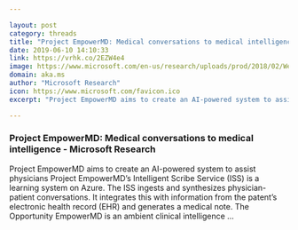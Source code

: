 ```yaml
---

layout: post
category: threads
title: "Project EmpowerMD: Medical conversations to medical intelligence - Microsoft Research"
date: 2019-06-10 14:10:33
link: https://vrhk.co/2EZW4e4
image: https://www.microsoft.com/en-us/research/uploads/prod/2018/02/WebMD_MCR-Homepage-Hero_1920x720-002.jpg
domain: aka.ms
author: "Microsoft Research"
icon: https://www.microsoft.com/favicon.ico
excerpt: "Project EmpowerMD aims to create an AI-powered system to assist physicians Project EmpowerMD’s Intelligent Scribe Service (ISS) is a learning system on Azure. The ISS ingests and synthesizes physician-patient conversations. It integrates this with information from the patent’s electronic health record (EHR) and generates a medical note. The Opportunity EmpowerMD is an ambient clinical intelligence …"

---
```


### Project EmpowerMD: Medical conversations to medical intelligence - Microsoft Research

Project EmpowerMD aims to create an AI-powered system to assist physicians Project EmpowerMD’s Intelligent Scribe Service (ISS) is a learning system on Azure. The ISS ingests and synthesizes physician-patient conversations. It integrates this with information from the patent’s electronic health record (EHR) and generates a medical note. The Opportunity EmpowerMD is an ambient clinical intelligence …